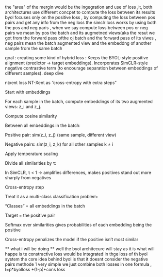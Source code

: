 the "area" of the mergin would be the ingegration and use of loss ,it, both architectures use different concpet to compute the loss between its results
byol focuses only on the positive loss , by computing the loss between pos pairs and get any info from the neg loss 
the simclr loss works by using both the pos and neg paris ,
when we say compute loss between pos or neg pairs we mean by pos the batch and its augmetned views(aka the resut we got from the forward pass ofthe oj batch and the forward pass of its viwes , neg pairs mean the batch augmented view and the embeddng of another sample from the same batch

goal :
creating some kind of hybrid loss :
Keeps the BYOL-style positive alignment (predictor → target embeddings).
Incorporates SimCLR-style negative contrastive term (to encourage separation between embeddings of different samples).
deep dive 


ntxent loss
NT-Xent as “cross-entropy with extra steps”

Start with embeddings

For each sample in the batch, compute embeddings of its two augmented views: z_i and z_j.

Compute cosine similarity

Between all embeddings in the batch:

Positive pair: sim(z_i, z_j) (same sample, different view)

Negative pairs: sim(z_i, z_k) for all other samples k ≠ i

Apply temperature scaling

Divide all similarities by τ:

In SimCLR, τ < 1 → amplifies differences, makes positives stand out more sharply from negatives

Cross-entropy step

Treat it as a multi-class classification problem:

“Classes” = all embeddings in the batch

Target = the positive pair

Softmax over similarities gives probabilities of each embedding being the positive

Cross-entropy penalizes the model if the positive isn’t most similar



** what i will be doing **
well the byol architecure will stay as it is what will happe is te constractive loss would be integrated in thge loss of th byol system 
the core idea behind byol is that it doesnt consider the negative pairs 
methode 1 very simple we just combine both losses in one formula , l=p*byolloss +(1-p)*cons loss

